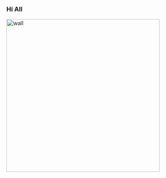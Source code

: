### Hi All


<img src="https://github.com/keerti-B-1998/keerti-B-1998/assets/153301474/4f2b1c37-f4f0-4c72-b93e-24483791143b" alt="wall" width="400">

